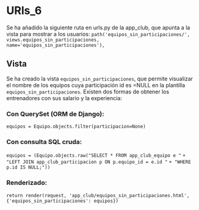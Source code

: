 # URls_6 #
Se ha añadido la siguiente ruta en urls.py de la app_club, que apunta a la vista para mostrar a los usuarios:
`path('equipos_sin_participaciones/', views.equipos_sin_participaciones, name='equipos_sin_participaciones'),`

## Vista ##
Se ha creado la vista `equipos_sin_participaciones`, que permite visualizar el nombre de los equipos cuya participación id es =NULL en la plantilla `equipos_sin_participaciones`. Existen dos formas de obtener los entrenadores con sus salario y la experiencia:

### Con QuerySet (ORM de Django): ###

`equipos = Equipo.objects.filter(participacion=None)`

### Con consulta SQL cruda: ###

`equipos = (Equipo.objects.raw("SELECT * FROM app_club_equipo e "`
                                `+ "LEFT JOIN app_club_participacion p ON p.equipo_id = e.id "`
                                `+ "WHERE p.id IS NULL;"))`

### Renderizado: ###

`return render(request, 'app_club/equipos_sin_participaciones.html', {'equipos_sin_participaciones': equipos})`

